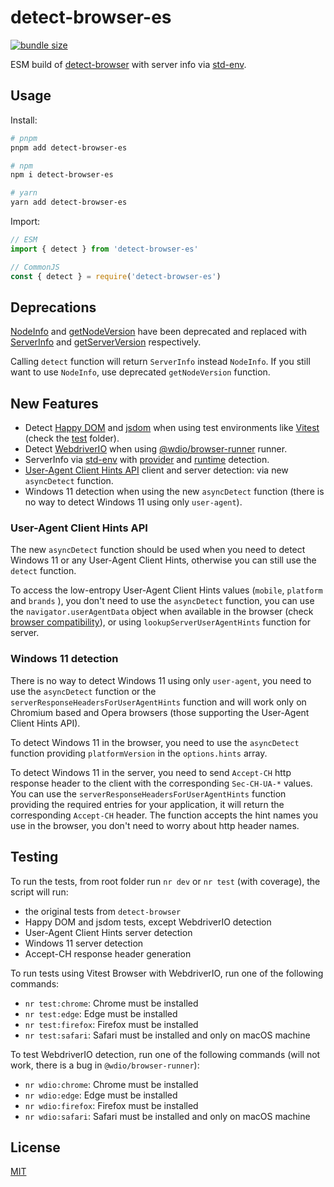 # detect-browser-es

[![bundle size](https://flat.badgen.net/bundlephobia/minzip/detect-browser-es)](https://bundlephobia.com/package/detect-browser-es)

ESM build of [detect-browser](https://www.npmjs.com/package/detect-browser) with server info via [std-env](https://github.com/unjs/std-env).

## Usage

Install:

```sh
# pnpm
pnpm add detect-browser-es

# npm
npm i detect-browser-es

# yarn
yarn add detect-browser-es
```

Import:

```js
// ESM
import { detect } from 'detect-browser-es'

// CommonJS
const { detect } = require('detect-browser-es')
```

## Deprecations

[NodeInfo](https://github.com/DamonOehlman/detect-browser/blob/master/src/index.ts#L30) and [getNodeVersion](https://github.com/DamonOehlman/detect-browser/blob/master/src/index.ts#L306C17-L306C31) have been deprecated and replaced with [ServerInfo](https://github.com/userquin/detect-browser-es/blob/main/src/index.ts#L47) and [getServerVersion](https://github.com/userquin/detect-browser-es/blob/main/src/index.ts#L366) respectively.

Calling `detect` function will return `ServerInfo` instead `NodeInfo`. If you still want to use `NodeInfo`, use deprecated `getNodeVersion` function.

## New Features

- Detect [Happy DOM](https://github.com/capricorn86/happy-dom) and [jsdom](https://github.com/jsdom/jsdom) when using test environments like [Vitest](https://github.com/vitest-dev/vitest) (check the [test](https://github.com/userquin/detect-browser-es/tree/main/test) folder).
- Detect [WebdriverIO](https://github.com/webdriverio/webdriverio) when using [@wdio/browser-runner](https://www.npmjs.com/package/@wdio/browser-runner) runner.
- ServerInfo via [std-env](https://github.com/unjs/std-env) with [provider](https://github.com/unjs/std-env#provider-detection) and [runtime](https://github.com/unjs/std-env#runtime-detection) detection.
- [User-Agent Client Hints API](https://developer.mozilla.org/en-US/docs/Web/API/User-Agent_Client_Hints_API) client and server detection: via new `asyncDetect` function.
- Windows 11 detection when using the new `asyncDetect` function (there is no way to detect Windows 11 using only `user-agent`).

### User-Agent Client Hints API

The new `asyncDetect` function should be used when you need to detect Windows 11 or any User-Agent Client Hints, otherwise you can still use the `detect` function.

To access the low-entropy User-Agent Client Hints values (`mobile`, `platform` and `brands` ), you don't need to use the `asyncDetect` function, you can use the `navigator.userAgentData` object when available in the browser (check [browser compatibility](https://developer.mozilla.org/en-US/docs/Web/API/User-Agent_Client_Hints_API#browser_compatibility)), or using `lookupServerUserAgentHints` function for server.

### Windows 11 detection

There is no way to detect Windows 11 using only `user-agent`, you need to use the `asyncDetect` function or the `serverResponseHeadersForUserAgentHints` function and will work only on Chromium based and Opera browsers (those supporting the User-Agent Client Hints API).

To detect Windows 11 in the browser, you need to use the `asyncDetect` function providing `platformVersion` in the `options.hints` array.

To detect Windows 11 in the server, you need to send `Accept-CH` http response header to the client with the corresponding `Sec-CH-UA-*` values. You can use the `serverResponseHeadersForUserAgentHints` function providing the required entries for your application, it will return the corresponding `Accept-CH` header. The function accepts the hint names you use in the browser, you don't need to worry about http header names.

## Testing

To run the tests, from root folder run `nr dev` or `nr test` (with coverage), the script will run:
- the original tests from `detect-browser`
- Happy DOM and jsdom tests, except WebdriverIO detection
- User-Agent Client Hints server detection 
- Windows 11 server detection
- Accept-CH response header generation

To run tests using Vitest Browser with WebdriverIO, run one of the following commands:
- `nr test:chrome`: Chrome must be installed
- `nr test:edge`: Edge must be installed
- `nr test:firefox`: Firefox must be installed
- `nr test:safari`: Safari must be installed and only on macOS machine

To test WebdriverIO detection, run one of the following commands (will not work, there is a bug in `@wdio/browser-runner`):
- `nr wdio:chrome`: Chrome must be installed
- `nr wdio:edge`: Edge must be installed
- `nr wdio:firefox`: Firefox must be installed
- `nr wdio:safari`: Safari must be installed and only on macOS machine

## License

[MIT](./LICENSE)
